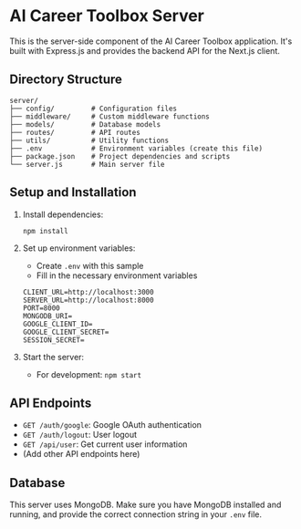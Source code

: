 # AI Career Toolbox Server

This is the server-side component of the AI Career Toolbox application. It's built with Express.js and provides the backend API for the Next.js client.

## Directory Structure

```
server/
├── config/         # Configuration files
├── middleware/     # Custom middleware functions
├── models/         # Database models
├── routes/         # API routes
├── utils/          # Utility functions
├── .env            # Environment variables (create this file)
├── package.json    # Project dependencies and scripts
└── server.js       # Main server file
```

## Setup and Installation

1. Install dependencies:

   ```
   npm install
   ```

2. Set up environment variables:

   - Create `.env` with this sample
   - Fill in the necessary environment variables

   ```
   CLIENT_URL=http://localhost:3000
   SERVER_URL=http://localhost:8000
   PORT=8000
   MONGODB_URI=
   GOOGLE_CLIENT_ID=
   GOOGLE_CLIENT_SECRET=
   SESSION_SECRET=
   ```

3. Start the server:
   - For development: `npm start`
   <!-- - For production: `npm start` -->

## API Endpoints

- `GET /auth/google`: Google OAuth authentication
- `GET /auth/logout`: User logout
- `GET /api/user`: Get current user information
- (Add other API endpoints here)

## Database

This server uses MongoDB. Make sure you have MongoDB installed and running, and provide the correct connection string in your `.env` file.

<!-- ## Testing

Run tests with:

```
npm test
``` -->

<!-- ## Contributing

Please read the main [CONTRIBUTING.md](../CONTRIBUTING.md) file in the root directory for details on our code of conduct and the process for submitting pull requests. -->
